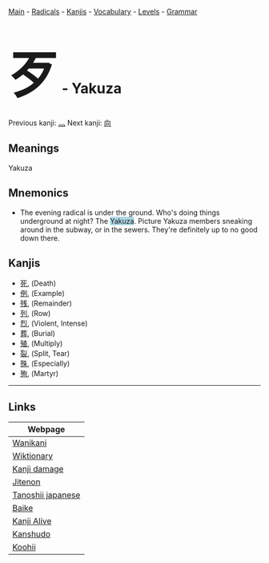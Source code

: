 <style> bigfont {font-size: 100px}</style>
[Main](../README.md) -
[Radicals](../radicals.md) -
[Kanjis](../kanjis.md) -
[Vocabulary](../vocabulary.md) -
[Levels](../levels.md) -
[Grammar](../grammar.md)
# <bigfont> 歹</bigfont> - Yakuza 

Previous kanji: [灬](灬.md) Next kanji: [向](向.md) 

## Meanings
 Yakuza
## Mnemonics
 * The evening radical is under the ground. Who's doing things underground at night? The <span style="background-color:#ADD8E6"> Yakuza</span>. Picture Yakuza members sneaking around in the subway, or in the sewers. They're definitely up to no good down there.


## Kanjis
 * [死](../kanjis/死.md), (Death)
* [例](../kanjis/例.md), (Example)
* [残](../kanjis/残.md), (Remainder)
* [列](../kanjis/列.md), (Row)
* [烈](../kanjis/烈.md), (Violent, Intense)
* [葬](../kanjis/葬.md), (Burial)
* [殖](../kanjis/殖.md), (Multiply)
* [裂](../kanjis/裂.md), (Split, Tear)
* [殊](../kanjis/殊.md), (Especially)
* [殉](../kanjis/殉.md), (Martyr)



---

## Links 

| Webpage |
| --- |
| [Wanikani          ](https://www.wanikani.com/kanji/歹) |
| [Wiktionary        ](https://en.wiktionary.org/wiki/歹) |
| [Kanji damage      ](http://www.kanjidamage.com/kanji/search?utf8=✓&q=歹) |
| [Jitenon           ](https://jitenon.com/kanji/歹) |
| [Tanoshii japanese ](https://www.tanoshiijapanese.com/dictionary/kanji.cfm?k=歹) |
| [Baike             ](https://baike.baidu.com/item/歹) |
| [Kanji Alive       ](https://app.kanjialive.com/歹) |
| [Kanshudo          ](https://www.kanshudo.com/searchmn?q=歹) |
| [Koohii            ](https://kanji.koohii.com/study/kanji/歹) |
